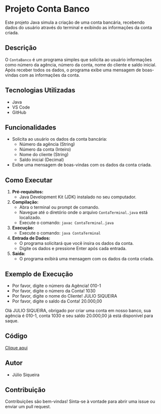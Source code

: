 # Projeto Conta Banco

Este projeto Java simula a criação de uma conta bancária, recebendo dados do usuário através do terminal e exibindo as informações da conta criada.

## Descrição

O `ContaBanco` é um programa simples que solicita ao usuário informações como número da agência, número da conta, nome do cliente e saldo inicial. Após receber todos os dados, o programa exibe uma mensagem de boas-vindas com as informações da conta.


## Tecnologias Utilizadas
* Java
* VS Code
* GitHub
  
## Funcionalidades
* Solicita ao usuário os dados da conta bancária:
    * Número da agência (String)
    * Número da conta (Inteiro)
    * Nome do cliente (String)
    * Saldo inicial (Decimal)
* Exibe uma mensagem de boas-vindas com os dados da conta criada.

## Como Executar

1.  **Pré-requisitos:**
    * Java Development Kit (JDK) instalado no seu computador.
2.  **Compilação:**
    * Abra o terminal ou prompt de comando.
    * Navegue até o diretório onde o arquivo `ContaTerminal.java` está localizado.
    * Execute o comando: `javac ContaTerminal.java`
3.  **Execução:**
    * Execute o comando: `java ContaTerminal`
4.  **Entrada de Dados:**
    * O programa solicitará que você insira os dados da conta.
    * Digite os dados e pressione Enter após cada entrada.
5.  **Saída:**
    * O programa exibirá uma mensagem com os dados da conta criada.

## Exemplo de Execução

* Por favor, digite o número da Agência!
  010-1
* Por favor, digite o número da Conta!
  1030
* Por favor, digite o nome do Cliente!
  JULIO SIQUEIRA
* Por favor, digite o saldo da Conta!
  20.000,00
  
Olá JULIO SIQUEIRA, obrigado por criar uma conta em nosso banco, sua agência é 010-1, conta 1030 e seu saldo 20.000,00 já está disponível para saque.

## Código
[Clique aqui](https://github.com/siqueirago/dio-trilha-java-basico/blob/main/ContaBanco/src/ContaTerminal.java)
## Autor

* Júlio Siqueira

## Contribuição

Contribuições são bem-vindas! Sinta-se à vontade para abrir uma issue ou enviar um pull request.

